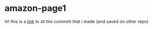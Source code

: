 # amazon-page1

hi! this is a [link](https://github.com/Guy-Lazarof/amazon-page.git) to all the commint that i made (and saved on other repo)
